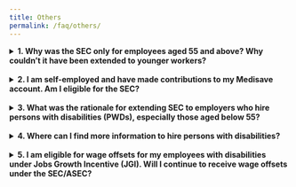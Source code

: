 ```yaml
---
title: Others
permalink: /faq/others/
---
```

<details>
  <summary><b>1. Why was the SEC only for employees aged 55 and above? Why couldn’t it have been extended to younger workers?</b></summary>
  
  In general, employment rates of older workers have increased over the years. SEC was tiered by employees' age to provide stronger support for employers hiring Singaporeans in the older age bands, where employment rates are lower.
</details><br>
<details>
  <summary><b>2. I am self-employed and have made contributions to my Medisave account. Am I eligible for the SEC?</b></summary>
  
  No. The SEC was only paid to employers who have made qualifying CPF contributions for their eligible employees. Hence, self-employed persons are not eligible for the SEC. However, if you employed eligible Singaporean employees, you may receive the SEC based on the mandatory CPF contributions that you have made for them.
</details><br>
<details>
  <summary><b>3. What was the rationale for extending SEC to employers who hire persons with disabilities (PWDs), especially those aged below 55?</b></summary>
  
  The SEC covers persons with disabilities (PWDs), including those aged below 55. This was intended to encourage employers to provide gainful employment for PWDs, so that more PWDs can enter the workforce and be active and independent.
</details><br>
<details>
  <summary><b>4. Where can I find more information to hire persons with disabilities?</b></summary>
  
  There are many schemes to assist you in hiring persons with disabilities such as the Open Door Programme (ODP). Please contact SG Enable at 1800-8585-885 or email <a href="mailto:contactus@sgenable.sg">contactus@sgenable.sg</a>. You can also visit <a href="https://www.sgenable.sg/Pages/Home.aspx">SG Enable website</a> for more information.
</details><br>
<details>
  <summary><b>5. I am eligible for wage offsets for my employees with disabilities under Jobs Growth Incentive (JGI). Will I continue to receive wage offsets under the SEC/ASEC?</b></summary>
  
  The final payout for SEC and ASEC was paid in March 2021. Eligible employers would have received notification letters.
</details>